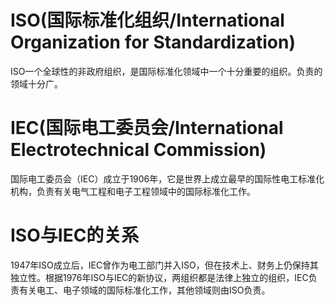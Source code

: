 # ISO(国际标准化组织/International Organization for Standardization)
ISO一个全球性的非政府组织，是国际标准化领域中一个十分重要的组织。负责的领域十分广。

# IEC(国际电工委员会/International Electrotechnical Commission)
国际电工委员会（IEC）成立于1906年，它是世界上成立最早的国际性电工标准化机构，负责有关电气工程和电子工程领域中的国际标准化工作。

# ISO与IEC的关系
1947年ISO成立后，IEC曾作为电工部门并入ISO，但在技术上、财务上仍保持其独立性。根据1976年ISO与IEC的新协议，两组织都是法律上独立的组织，IEC负责有关电工、电子领域的国际标准化工作，其他领域则由ISO负责。
